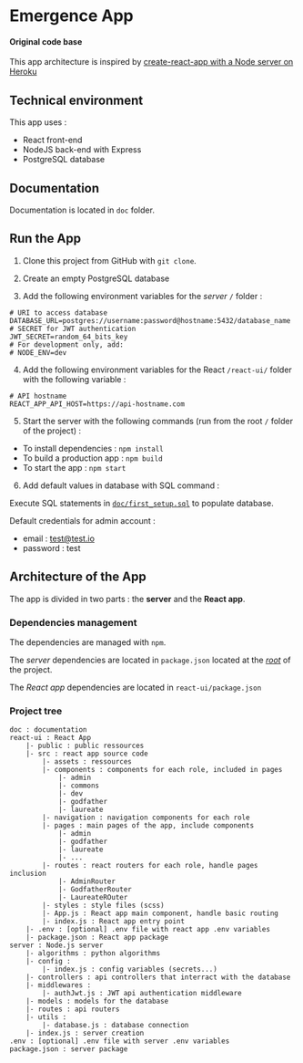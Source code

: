# Emergence App



#### Original code base

This app architecture is inspired by [create-react-app with a Node server on Heroku](https://github.com/mars/heroku-cra-node)


## Technical environment

This app uses :
- React front-end
- NodeJS back-end with Express
- PostgreSQL database


## Documentation

Documentation is located in `doc` folder.


## Run the App

1. Clone this project from GitHub with `git clone`.

2. Create an empty PostgreSQL database

3. Add the following environment variables for the *server* `/` folder :

```.env
# URI to access database
DATABASE_URL=postgres://username:password@hostname:5432/database_name
# SECRET for JWT authentication
JWT_SECRET=random_64_bits_key
# For development only, add:
# NODE_ENV=dev
```

4. Add the following environment variables for the React `/react-ui/` folder with the following variable :

```.env
# API hostname 
REACT_APP_API_HOST=https://api-hostname.com
```

5. Start the server with the following commands (run from the root `/`  folder of the project) :

- To install dependencies : `npm install`
- To build a production app : `npm build`
- To start the app : `npm start`

6. Add default values in database with SQL command :

Execute SQL statements in [`doc/first_setup.sql`](doc/first_setup.sql) to populate database.

Default credentials for admin account :
- email : test@test.io
- password : test


## Architecture of the App

The app is divided in two parts : the **server** and the **React app**.


### Dependencies management

The dependencies are managed with `npm`.

The *server* dependencies are located in `package.json` located at the <u>*root*</u> of the project.

The *React app* dependencies are located in `react-ui/package.json` 


### Project tree

```
doc : documentation
react-ui : React App
    |- public : public ressources
    |- src : react app source code
        |- assets : ressources
        |- components : components for each role, included in pages
            |- admin
            |- commons
            |- dev
            |- godfather
            |- laureate
        |- navigation : navigation components for each role
        |- pages : main pages of the app, include components
            |- admin
            |- godfather
            |- laureate
            |- ...
        |- routes : react routers for each role, handle pages inclusion
            |- AdminRouter
            |- GodfatherRouter
            |- LaureateROuter
        |- styles : style files (scss)
        |- App.js : React app main component, handle basic routing
        |- index.js : React app entry point
    |- .env : [optional] .env file with react app .env variables
    |- package.json : React app package
server : Node.js server
	|- algorithms : python algorithms
    |- config :
        |- index.js : config variables (secrets...)
    |- controllers : api controllers that interract with the database
    |- middlewares :
        |- authJwt.js : JWT api authentication middleware
    |- models : models for the database
    |- routes : api routers
    |- utils :
        |- database.js : database connection
    |- index.js : server creation
.env : [optional] .env file with server .env variables
package.json : server package
```

